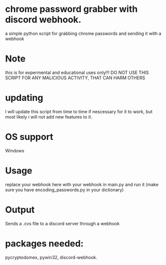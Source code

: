 # chrome password grabber with discord webhook.
a simple python script for grabbing chrome passwords and sending it with a webhook

# Note
this is for expermental and educational uses only!!!
DO NOT USE THIS SCRIPT FOR ANY MALICIOUS ACTIVITY, THAT CAN HARM OTHERS

# updating
I will update this script from time to time if nescessary for it to work, but most likely i will not add new features to it.

# OS support
Windows

# Usage
replace your webhook here with your webhook in main.py and run it (make sure you have encoding_passwords.py in your dictionary)

# Output
Sends a .cvs file to a discord server through a webhook

# packages needed:
pycryptodomex,
pywin32,
discord-webhook.
